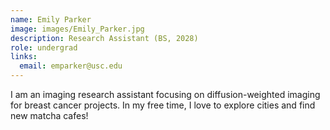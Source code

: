 ```yaml
---
name: Emily Parker
image: images/Emily_Parker.jpg
description: Research Assistant (BS, 2028)
role: undergrad
links:
  email: emparker@usc.edu
---
```


I am an imaging research assistant focusing on diffusion-weighted imaging for breast cancer projects. In my free time, I love to explore cities and find new matcha cafes!